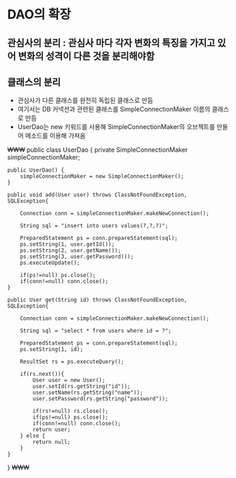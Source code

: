 # DAO의 확장

## 관심사의 분리 : 관심사 마다 각자 변화의 특징을 가지고 있어 변화의 성격이 다른 것을 분리해야함

## 클래스의 분리

- 관심사가 다른 클래스를 완전히 독립된 클래스로 만듬
- 여기서는 DB 커넥션과 관련된 클래스를 SimpleConnectionMaker 이름의 클래스로 만듬
- UserDao는 new 키워드를 사용해 SimpleConnectionMaker의 오브젝트를 만들어 메소드를 이용해 가져옴

₩₩₩
public class UserDao {
private SimpleConnectionMaker simpleConnectionMaker;

    public UserDao() {
        simpleConnectionMaker = new SimpleConnectionMaker();
    }

    public void add(User user) throws ClassNotFoundException, SQLException{

        Connection conn = simpleConnectionMaker.makeNewConnection();

        String sql = "insert into users values(?,?,?)";

        PreparedStatement ps = conn.prepareStatement(sql);
        ps.setString(1, user.getId());
        ps.setString(2, user.getName());
        ps.setString(3, user.getPassword());
        ps.executeUpdate();

        if(ps!=null) ps.close();
        if(conn!=null) conn.close();
    }

    public User get(String id) throws ClassNotFoundException, SQLException{

        Connection conn = simpleConnectionMaker.makeNewConnection();

        String sql = "select * from users where id = ?";

        PreparedStatement ps = conn.prepareStatement(sql);
        ps.setString(1, id);

        ResultSet rs = ps.executeQuery();

        if(rs.next()){
            User user = new User();
            user.setId(rs.getString("id"));
            user.setName(rs.getString("name"));
            user.setPassword(rs.getString("password"));

            if(rs!=null) rs.close();
            if(ps!=null) ps.close();
            if(conn!=null) conn.close();
            return user;
        } else {
            return null;
        }
    }

}
₩₩₩
